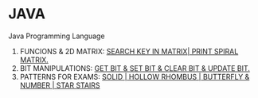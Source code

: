 # JAVA
Java Programming Language
1. FUNCIONS & 2D MATRIX: [SEARCH KEY IN MATRIX| PRINT SPIRAL MATRIX.](https://github.com/DEEPAK-RAMGIRI/JAVA/blob/main/MatricesProblems.java)
2. BIT MANIPULATIONS: [GET BIT & SET BIT & CLEAR BIT & UPDATE BIT.](https://github.com/DEEPAK-RAMGIRI/JAVA/blob/main/BitManipulation.java)
3. PATTERNS FOR EXAMS: [SOLID | HOLLOW RHOMBUS | BUTTERFLY & NUMBER | STAR STAIRS ](https://github.com/DEEPAK-RAMGIRI/JAVA/blob/main/Patterns.java)
